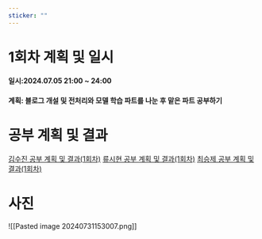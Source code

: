 ```yaml
---
sticker: ""
---
```

# 1회차 계획 및 일시
#### 일시:2024.07.05 21:00 ~ 24:00
#### 계획: 블로그 개설 및 전처리와 모델 학습 파트를 나눈 후 맡은 파트 공부하기


# 공부 계획 및 결과


[김수진 공부 계획 및 결과(1회차)](https://wldwlddl.github.io/%EB%AA%A8%EA%B0%81%EC%BD%94-1%ED%9A%8C%EC%B0%A8-%EA%B0%9C%EC%9D%B8-%EB%AA%A9%ED%91%9C-%EB%B0%8F-%EA%B3%B5%EB%B6%80-%EA%B2%B0%EA%B3%BC.html)
[류시현 공부 계획 및 결과(1회차)](https://ryuuhyun.github.io/[24-하계-모각코]-1회차-계획-및-결과.html)
[최승제 공부 계획 및 결과(1회차)](https://choiseungje.github.io/choiseungje-개인/1회차.html)

# 사진
![[Pasted image 20240731153007.png]]
